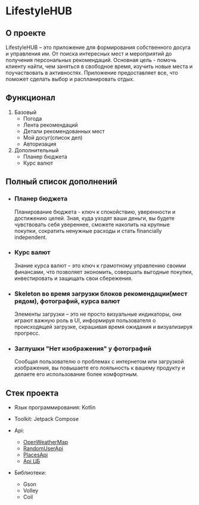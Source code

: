 # LifestyleHUB
## О проекте
LifestyleHUB – это приложение для формирования собственного досуга и управления им. От поиска интересных мест и мероприятий до получения персональных рекомендаций. Основная цель - помочь клиенту найти, чем заняться в свободное время, изучить новые места и поучаствовать в активностях. Приложение предоставляет все, что поможет сделать выбор и распланировать отдых.
## Функционал
1. Базовый
   * Погода
   * Лента рекомендаций
   * Детали рекомендованных мест
   * Мой досуг(список дел)
   * Авторизация
2. Дополнительный
   * Планер бюджета
   * Курс валют
## Полный список дополнений
* ### Планер бюджета
  
    Планирование бюджета - ключ к спокойствию, уверенности и достижению целей. Зная, куда уходят ваши деньги, вы будете чувствовать себя увереннее, сможете накопить на крупные покупки, сократить ненужные расходы и стать financially independent.
  
* ### Курс валют
  
  Знание курса валют – это ключ к грамотному управлению своими финансами, что позволяет экономить, совершать выгодные покупки, инвестировать и защищать свои сбережения.
  
* ### Skeleton во время загрузки блоков рекомендации(мест рядом), фотографий, курса валют

  Элементы загрузки – это не просто визуальные индикаторы, они играют важную роль в UI, информируя пользователя о происходящей загрузке, скрашивая время ожидания и визуализируя прогресс.
  
* ### Заглушки "Нет изображения" у фотографий

  Сообщая пользователю о проблемах с интернетом или загрузкой изображения, вы повышаете его лояльность к вашему продукту и делаете его использование более комфортным.

## Стек проекта
- Язык программирования: Kotlin
- Toolkit: Jetpack Compose
- Api:

  * [OpenWeatherMap](https://openweathermap.org/current)
  * [RandomUserApi](https://randomuser.me/)
  * [PlacesApi](https://location.foursquare.com/developer/reference/places-api-overview)
  * [Api ЦБ](https://www.cbr-xml-daily.ru/daily_json.js)
  
- Библиотеки:
  * Gson
  * Volley
  * Coil
